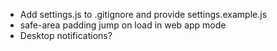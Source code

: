 * Add settings.js to .gitignore and provide settings.example.js
* safe-area padding jump on load in web app mode
* Desktop notifications?
